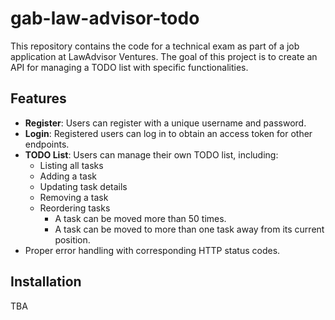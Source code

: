# gab-law-advisor-todo

This repository contains the code for a technical exam as part of a job application at LawAdvisor Ventures. The goal of this project is to create an API for managing a TODO list with specific functionalities.

## Features

- **Register**: Users can register with a unique username and password.
- **Login**: Registered users can log in to obtain an access token for other endpoints.
- **TODO List**: Users can manage their own TODO list, including:
  - Listing all tasks
  - Adding a task
  - Updating task details
  - Removing a task
  - Reordering tasks
    - A task can be moved more than 50 times.
    - A task can be moved to more than one task away from its current position.
- Proper error handling with corresponding HTTP status codes.

## Installation

TBA
